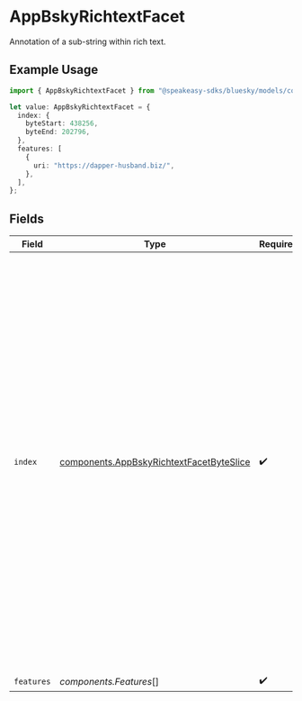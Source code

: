 # AppBskyRichtextFacet

Annotation of a sub-string within rich text.

## Example Usage

```typescript
import { AppBskyRichtextFacet } from "@speakeasy-sdks/bluesky/models/components";

let value: AppBskyRichtextFacet = {
  index: {
    byteStart: 438256,
    byteEnd: 202796,
  },
  features: [
    {
      uri: "https://dapper-husband.biz/",
    },
  ],
};
```

## Fields

| Field                                                                                                                                                                                                                                                                                                                                                      | Type                                                                                                                                                                                                                                                                                                                                                       | Required                                                                                                                                                                                                                                                                                                                                                   | Description                                                                                                                                                                                                                                                                                                                                                |
| ---------------------------------------------------------------------------------------------------------------------------------------------------------------------------------------------------------------------------------------------------------------------------------------------------------------------------------------------------------- | ---------------------------------------------------------------------------------------------------------------------------------------------------------------------------------------------------------------------------------------------------------------------------------------------------------------------------------------------------------- | ---------------------------------------------------------------------------------------------------------------------------------------------------------------------------------------------------------------------------------------------------------------------------------------------------------------------------------------------------------- | ---------------------------------------------------------------------------------------------------------------------------------------------------------------------------------------------------------------------------------------------------------------------------------------------------------------------------------------------------------- |
| `index`                                                                                                                                                                                                                                                                                                                                                    | [components.AppBskyRichtextFacetByteSlice](../../models/components/appbskyrichtextfacetbyteslice.md)                                                                                                                                                                                                                                                       | :heavy_check_mark:                                                                                                                                                                                                                                                                                                                                         | Specifies the sub-string range a facet feature applies to. Start index is inclusive, end index is exclusive. Indices are zero-indexed, counting bytes of the UTF-8 encoded text. NOTE: some languages, like Javascript, use UTF-16 or Unicode codepoints for string slice indexing; in these languages, convert to byte arrays before working with facets. |
| `features`                                                                                                                                                                                                                                                                                                                                                 | *components.Features*[]                                                                                                                                                                                                                                                                                                                                    | :heavy_check_mark:                                                                                                                                                                                                                                                                                                                                         | N/A                                                                                                                                                                                                                                                                                                                                                        |